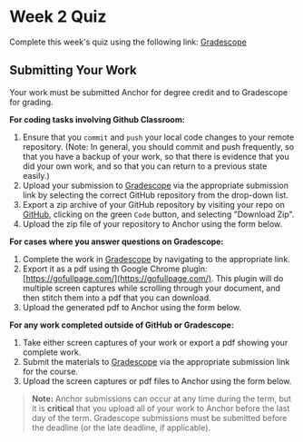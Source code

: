 <!--meta exposure: initial -->
<!--meta assessmentFormat: ProblemSet -->
<!--meta submissionVia: GradeScope -->
<!--meta instructionType: specific -->
<!--meta submissionFormatFlexibility: no -->
<!--meta submissionTopicFlexibility: no -->
<!--meta rubricAvailable: no -->
<!--meta rubricShared: no -->
<!--meta groupWork: no -->
<!--meta automatedGrading: 100 -->
<!--meta studentInstructionsLink: /assignments/week_2_quiz.pdf -->
<!--meta topics: BigO,Searching,Sorting -->

# Week 2 Quiz

Complete this week's quiz using the following link: [Gradescope](/assignments/week_2_quiz.pdf)

## Submitting Your Work

Your work must be submitted Anchor for degree credit and to Gradescope for grading.

**For coding tasks involving Github Classroom:**

1. Ensure that you `commit` and `push` your local code changes to your remote repository.  (Note: In general, you should
   commit and push frequently, so that you have a backup of your work, so that there is evidence that you did your own
   work, and so that you can return to a previous state easily.)
2. Upload your submission to [Gradescope](https://www.gradescope.com) via the appropriate submission link by selecting
   the correct GitHub repository from the drop-down list.
3. Export a zip archive of your GitHub repository by visiting your repo on [GitHub](https://www.github.com), clicking on
   the green `Code` button, and selecting "Download Zip".
4. Upload the zip file of your repository to Anchor using the form below.

**For cases where you answer questions on Gradescope:**

1. Complete the work in [Gradescope](https://www.gradescope.com) by navigating to the appropriate link.
2. Export it as a pdf using th Google Chrome plugin: [https://gofullpage.com/](https://gofullpage.com/).  This plugin
   will do multiple screen captures while scrolling through your document, and then stitch them into a pdf that you can
   download.
3. Upload the generated pdf to Anchor using the form below.

**For any work completed outside of GitHub or Gradescope:**

1. Take either screen captures of your work or export a pdf showing your complete work.
2. Submit the materials to [Gradescope](https://www.gradescope.com) via the appropriate submission link for the course.
3. Upload the screen captures or pdf files to Anchor using the form below.

> **Note:** Anchor submissions can occur at any time during the term, but it is **critical** that you upload all of your
> work to Anchor before the last day of the term.  Gradescope submissions must be submitted before the deadline (or the
> late deadline, if applicable).
